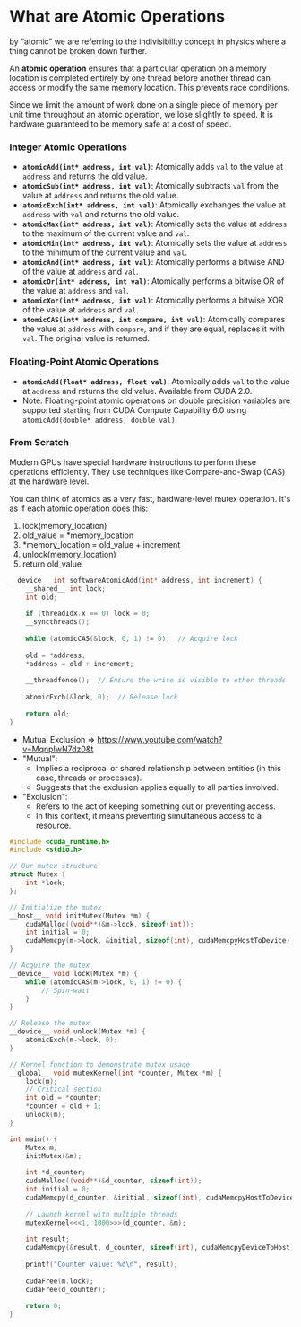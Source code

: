 # What are Atomic Operations
    
by “atomic” we are referring to the indivisibility concept in physics where a thing cannot be broken down further.

An **atomic operation** ensures that a particular operation on a memory location is completed entirely by one thread before another thread can access or modify the same memory location. This prevents race conditions.

Since we limit the amount of work done on a single piece of memory per unit time throughout an atomic operation, we lose slightly to speed. It is hardware guaranteed to be memory safe at a cost of speed.

### **Integer Atomic Operations**

- **`atomicAdd(int* address, int val)`**: Atomically adds `val` to the value at `address` and returns the old value.
- **`atomicSub(int* address, int val)`**: Atomically subtracts `val` from the value at `address` and returns the old value.
- **`atomicExch(int* address, int val)`**: Atomically exchanges the value at `address` with `val` and returns the old value.
- **`atomicMax(int* address, int val)`**: Atomically sets the value at `address` to the maximum of the current value and `val`.
- **`atomicMin(int* address, int val)`**: Atomically sets the value at `address` to the minimum of the current value and `val`.
- **`atomicAnd(int* address, int val)`**: Atomically performs a bitwise AND of the value at `address` and `val`.
- **`atomicOr(int* address, int val)`**: Atomically performs a bitwise OR of the value at `address` and `val`.
- **`atomicXor(int* address, int val)`**: Atomically performs a bitwise XOR of the value at `address` and `val`.
- **`atomicCAS(int* address, int compare, int val)`**: Atomically compares the value at `address` with `compare`, and if they are equal, replaces it with `val`. The original value is returned.

### **Floating-Point Atomic Operations**

- **`atomicAdd(float* address, float val)`**: Atomically adds `val` to the value at `address` and returns the old value. Available from CUDA 2.0.
- Note: Floating-point atomic operations on double precision variables are supported starting from CUDA Compute Capability 6.0 using `atomicAdd(double* address, double val)`.

### From Scratch

Modern GPUs have special hardware instructions to perform these operations efficiently. They use techniques like Compare-and-Swap (CAS) at the hardware level.

You can think of atomics as a very fast, hardware-level mutex operation. It's as if each atomic operation does this:

1. lock(memory_location)
2. old_value = *memory_location
3. *memory_location = old_value + increment
4. unlock(memory_location)
5. return old_value

```cpp
__device__ int softwareAtomicAdd(int* address, int increment) {
    __shared__ int lock;
    int old;
    
    if (threadIdx.x == 0) lock = 0;
    __syncthreads();
    
    while (atomicCAS(&lock, 0, 1) != 0);  // Acquire lock
    
    old = *address;
    *address = old + increment;
    
    __threadfence();  // Ensure the write is visible to other threads
    
    atomicExch(&lock, 0);  // Release lock
    
    return old;
}
```


- Mutual Exclusion ⇒ https://www.youtube.com/watch?v=MqnpIwN7dz0&t
- "Mutual":
    - Implies a reciprocal or shared relationship between entities (in this case, threads or processes).
    - Suggests that the exclusion applies equally to all parties involved.
- "Exclusion":
    - Refers to the act of keeping something out or preventing access.
    - In this context, it means preventing simultaneous access to a resource.


```cpp
#include <cuda_runtime.h>
#include <stdio.h>

// Our mutex structure
struct Mutex {
    int *lock;
};

// Initialize the mutex
__host__ void initMutex(Mutex *m) {
    cudaMalloc((void**)&m->lock, sizeof(int));
    int initial = 0;
    cudaMemcpy(m->lock, &initial, sizeof(int), cudaMemcpyHostToDevice);
}

// Acquire the mutex
__device__ void lock(Mutex *m) {
    while (atomicCAS(m->lock, 0, 1) != 0) {
        // Spin-wait
    }
}

// Release the mutex
__device__ void unlock(Mutex *m) {
    atomicExch(m->lock, 0);
}

// Kernel function to demonstrate mutex usage
__global__ void mutexKernel(int *counter, Mutex *m) {
    lock(m);
    // Critical section
    int old = *counter;
    *counter = old + 1;
    unlock(m);
}

int main() {
    Mutex m;
    initMutex(&m);
    
    int *d_counter;
    cudaMalloc((void**)&d_counter, sizeof(int));
    int initial = 0;
    cudaMemcpy(d_counter, &initial, sizeof(int), cudaMemcpyHostToDevice);
    
    // Launch kernel with multiple threads
    mutexKernel<<<1, 1000>>>(d_counter, &m);
    
    int result;
    cudaMemcpy(&result, d_counter, sizeof(int), cudaMemcpyDeviceToHost);
    
    printf("Counter value: %d\n", result);
    
    cudaFree(m.lock);
    cudaFree(d_counter);
    
    return 0;
}
```
